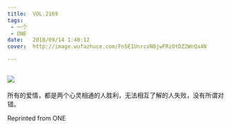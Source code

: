 ```yaml
---
title:	VOL.2169
tags:
 - 一个
 - ONE
date:	2018/09/14 1:40:12
cover:	http://image.wufazhuce.com/Fn5E1UnrcvN0jwFRiOtDZ2WnQa4N

---
```

![](http://image.wufazhuce.com/Fn5E1UnrcvN0jwFRiOtDZ2WnQa4N)
---

所有的爱情，都是两个心灵相通的人胜利，无法相互了解的人失败，没有所谓对错。
 
Reprinted from ONE
